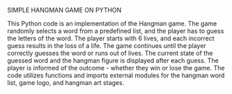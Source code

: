 SIMPLE HANGMAN GAME ON PYTHON

This Python code is an implementation of the Hangman game. The game randomly selects a word from a predefined list, and the player has to guess the letters of the word. The player starts with 6 lives, and each incorrect guess results in the loss of a life. The game continues until the player correctly guesses the word or runs out of lives. The current state of the guessed word and the hangman figure is displayed after each guess. The player is informed of the outcome - whether they win or lose the game. The code utilizes functions and imports external modules for the hangman word list, game logo, and hangman art stages.
